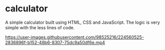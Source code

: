 # calculator
A simple calculator built using HTML, CSS and JavaScript. The logic is very simple with the less lines of code.

https://user-images.githubusercontent.com/98525216/224560525-2836896f-b152-48b6-8307-75dc9a50df6e.mp4
